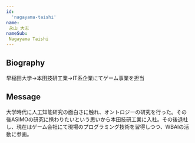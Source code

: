 ```yaml
---
id:
  'nagayama-taishi'
name:
 永山 大志
nameSub:
 Nagayama Taishi
---
```


## Biography
早稲田大学→本田技研工業→IT系企業にてゲーム事業を担当

## Message
大学時代に人工知能研究の面白さに触れ、オントロジーの研究を行った。その後ASIMOの研究に携わりたいという思いから本田技研工業に入社。その後退社し、現在はゲーム会社にて現場のプログラミング技術を習得しつつ、WBAIの活動に参画。
